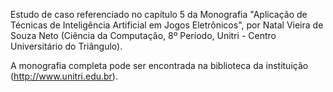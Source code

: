 Estudo de caso referenciado no capítulo 5 da Monografia "Aplicação de Técnicas de Inteligência Artificial em Jogos Eletrônicos", por Natal Vieira de Souza Neto (Ciência da Computação, 8º Período, Unitri - Centro Universitário do Triângulo).

A monografia completa pode ser encontrada na biblioteca da instituição (http://www.unitri.edu.br).